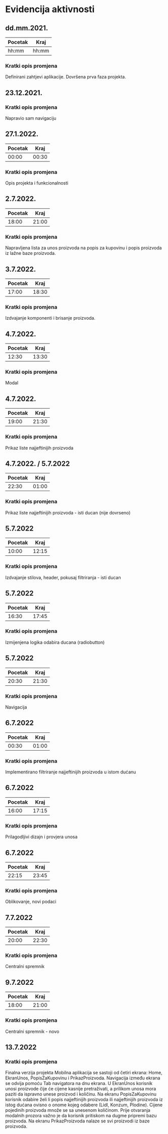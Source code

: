 # Evidencija aktivnosti
## dd.mm.2021.
Pocetak | Kraj
------- | ----
hh:mm   | hh:mm
### Kratki opis promjena
Definirani zahtjevi aplikacije.
Dovršena prva faza projekta.

## 23.12.2021.
### Kratki opis promjena
Napravio sam navigaciju

## 27.1.2022.
Pocetak | Kraj
------- | ----
00:00   | 00:30
### Kratki opis promjena
Opis projekta i funkcionalnosti

## 2.7.2022.
Pocetak | Kraj
------- | ----
18:00  | 21:00
### Kratki opis promjena
Napravljena lista za unos proizvoda na popis za kupovinu i popis proizvoda iz lažne baze proizvoda.

## 3.7.2022.
Pocetak | Kraj
------- | ----
17:00  | 18:30
### Kratki opis promjena
Izdvajanje komponenti i brisanje proizvoda.

## 4.7.2022.
Pocetak | Kraj
------- | ----
12:30  | 13:30
### Kratki opis promjena
Modal

## 4.7.2022.
Pocetak | Kraj
------- | ----
19:00  | 21:30
### Kratki opis promjena
Prikaz liste najjeftinijih proizvoda

## 4.7.2022. / 5.7.2022
Pocetak | Kraj
------- | ----
22:30  | 01:00
### Kratki opis promjena
Prikaz liste najjeftinijih proizvoda - isti ducan (nije dovrseno)

## 5.7.2022
Pocetak | Kraj
------- | ----
10:00  | 12:15
### Kratki opis promjena
Izdvajanje stilova, header, pokusaj filtriranja - isti ducan

## 5.7.2022
Pocetak | Kraj
------- | ----
16:30  | 17:45
### Kratki opis promjena
Izmijenjena logika odabira ducana (radiobutton)

## 5.7.2022
Pocetak | Kraj
------- | ----
20:30  | 21:30
### Kratki opis promjena
Navigacija

## 6.7.2022
Pocetak | Kraj
------- | ----
00:30  | 01:00
### Kratki opis promjena
Implementirano filtriranje najjeftinijih proizvoda u istom dućanu

## 6.7.2022
Pocetak | Kraj
------- | ----
16:00  | 17:15
### Kratki opis promjena
Prilagodljivi dizajn i provjera unosa

## 6.7.2022
Pocetak | Kraj
------- | ----
22:15  | 23:45
### Kratki opis promjena
Oblikovanje, novi podaci

## 7.7.2022
Pocetak | Kraj
------- | ----
20:00  | 22:30
### Kratki opis promjena
Centralni spremnik

## 9.7.2022
Pocetak | Kraj
------- | ----
18:00  | 21:00
### Kratki opis promjena
Centralni spremnik - novo


## 13.7.2022
### Kratki opis promjena
Finalna verzija projekta
Mobilna aplikacija se sastoji od četiri ekrana: Home, EkranUnos, PopisZaKupovinu i PrikazProizvoda.
Navigacija između ekrana se odvija pomoću Tab navigatora na dnu ekrana.
U EkranUnos korisnik unosi proizvode čije će cijene kasnije pretraživati, a prilikom unosa mora paziti da ispravno unese proizvod i količinu.
Na ekranu PopisZaKupovinu korisnik odabire želi li popis najjeftinijih proizvoda ili najjeftinijih proizvoda iz istog dućana ovisno o onome kojeg odabere (Lidl, Konzum, Plodine). Cijene pojedinih proizvoda množe se sa unesenom količinom. Prije otvaranja modalnih prozora važno je da korisnik pritiskom na dugme pripremi bazu proizvoda.
Na ekranu PrikazProizvoda nalaze se svi proizvodi iz baze proizvoda.

